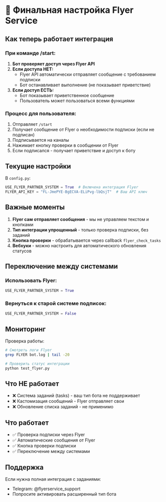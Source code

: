 # 🚀 Финальная настройка Flyer Service

## Как теперь работает интеграция

### При команде /start:
1. **Бот проверяет доступ через Flyer API**
2. **Если доступа НЕТ:**
   - Flyer API автоматически отправляет сообщение с требованием подписки
   - Бот останавливает выполнение (не показывает приветствие)
3. **Если доступ ЕСТЬ:**
   - Бот показывает приветственное сообщение
   - Пользователь может пользоваться всеми функциями

### Процесс для пользователя:
1. Отправляет `/start`
2. Получает сообщение от Flyer о необходимости подписки (если не подписан)
3. Подписывается на каналы
4. Нажимает кнопку проверки в сообщении от Flyer
5. Если подписался - получает приветствие и доступ к боту

## Текущие настройки

В `config.py`:
```python
USE_FLYER_PARTNER_SYSTEM = True  # Включена интеграция Flyer
FLYER_API_KEY = "FL-JmePYE-BgECVA-ELiPvg-lbQsjT"  # Ваш API ключ
```

## Важные моменты

1. **Flyer сам отправляет сообщения** - мы не управляем текстом и кнопками
2. **Тип интеграции упрощенный** - только проверка подписки, без заданий
3. **Кнопка проверки** - обрабатывается через callback `flyer_check_tasks`
4. **Вебхуки** - можно настроить для автоматического обновления статусов

## Переключение между системами

### Использовать Flyer:
```python
USE_FLYER_PARTNER_SYSTEM = True
```

### Вернуться к старой системе подписок:
```python
USE_FLYER_PARTNER_SYSTEM = False
```

## Мониторинг

Проверка работы:
```bash
# Смотреть логи Flyer
grep FLYER bot.log | tail -20

# Проверить статус интеграции
python test_flyer.py
```

## Что НЕ работает

- ❌ Система заданий (tasks) - ваш тип бота не поддерживает
- ❌ Кастомизация сообщений - Flyer отправляет свои
- ❌ Обновление списка заданий - не применимо

## Что работает

- ✅ Проверка подписки через Flyer
- ✅ Автоматические сообщения от Flyer
- ✅ Кнопка проверки подписки
- ✅ Переключение между системами

## Поддержка

Если нужна полная интеграция с заданиями:
- Telegram: @flyerservice_support
- Попросите активировать расширенный тип бота
